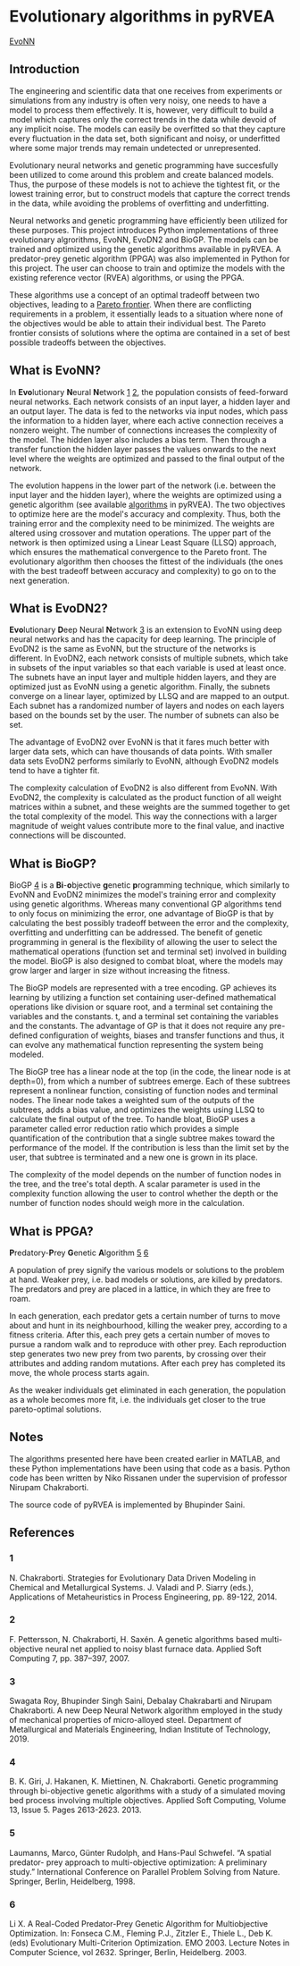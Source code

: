 # Evolutionary algorithms in pyRVEA

[EvoNN](#what-is-evonn)

## Introduction
The engineering and scientific data that one receives from experiments or simulations from any industry is often very noisy, one needs to have a model to process them effectively. It is, however, very difficult to build a model which captures only the correct trends in the data while devoid of any implicit noise. The models can easily be overfitted so that they capture every fluctuation in the data set, both significant and noisy, or underfitted where some major trends may remain undetected or unrepresented.

Evolutionary neural networks and genetic programming have succesfully been utilized to come around this problem and create balanced models. Thus, the purpose of these models is not to achieve the tightest fit, or the lowest training error, but to construct models that capture the correct trends in the data, while avoiding the problems of overfitting and underfitting.

Neural networks and genetic programming have efficiently been utilized for these purposes. This project introduces Python implementations of three evolutionary algrorithms, EvoNN, EvoDN2 and BioGP. The models can be trained and optimized using the genetic algorithms available in pyRVEA. A predator-prey genetic algorithm (PPGA) was also implemented in Python for this project. The user can choose to train and optimize the models with the existing reference vector (RVEA) algorithms, or using the PPGA.

These algorithms use a concept of an optimal tradeoff between two objectives, leading to a [Pareto frontier](https://en.wikipedia.org/wiki/Pareto_efficiency#Pareto_frontier). When there are conflicting requirements in a problem, it essentially leads to a situation where none of the objectives would be able to attain their individual best. The Pareto frontier consists of solutions where the optima are contained in a set of best possible tradeoffs between the objectives.

## What is EvoNN?
In **Evo**lutionary **N**eural **N**etwork [1](#1) [2](#2), the population consists of feed-forward neural networks. Each network consists of an input layer, a hidden layer and an output layer. The data is fed to the networks via input nodes, which pass the information to a hidden layer, where each active connection receives a nonzero weight. The number of connections increases the complexity of the model. The hidden layer also includes a bias term. Then through a transfer function the hidden layer passes the values onwards to the next level where the weights are optimized and passed to the final output of the network.

The evolution happens in the lower part of the network (i.e. between the input layer and the hidden layer), where the weights are optimized using a genetic algorithm (see available [algorithms](https://htmlpreview.github.io/?https://github.com/delamorte/pyRVEA/blob/master/docs/_build/html/pyrvea.EAs.html) in pyRVEA). The two objectives to optimize here are the model's accuracy and complexity. Thus, both the training error and the complexity need to be minimized. The weights are altered using crossover and mutation operations. The upper part of the network is then optimized using a Linear Least Square (LLSQ) approach, which ensures the mathematical convergence to the Pareto front. The evolutionary algorithm then chooses the fittest of the individuals (the ones with the best tradeoff between accuracy and complexity) to go on to the next generation.

## What is EvoDN2?
**Evo**lutionary **D**eep Neural **N**etwork [3](#3) is an extension to EvoNN using deep neural networks and has the capacity for deep learning. The principle of EvoDN2 is the same as EvoNN, but the structure of the networks is different. In EvoDN2, each network consists of multiple subnets, which take in subsets of the input variables so that each variable is used at least once. The subnets have an input layer and multiple hidden layers, and they are optimized just as EvoNN using a genetic algorithm. Finally, the subnets converge on a linear layer, optimized by LLSQ and are mapped to an output. Each subnet has a randomized number of layers and nodes on each layers based on the bounds set by the user. The number of subnets can also be set.

The advantage of EvoDN2 over EvoNN is that it fares much better with larger data sets, which can have thousands of data points. With smaller data sets EvoDN2 performs similarly to EvoNN, although EvoDN2 models tend to have a tighter fit.

The complexity calculation of EvoDN2 is also different from EvoNN. With EvoDN2, the complexity is calculated as the product function of all weight matrices within a subnet, and these weights are the summed together to get the total complexity of the model. This way the connections with a larger magnitude of weight values contribute more to the final value, and inactive connections will be discounted.

## What is BioGP?
BioGP [4](#4) is a **Bi**-**o**bjective **g**enetic **p**rogramming technique, which similarly to EvoNN and EvoDN2 minimizes the model's training error and complexity using genetic algorithms. Whereas many conventional GP algorithms tend to only focus on minimizing the error, one advantage of BioGP is that by calculating the best possibly tradeoff between the error and the complexity, overfitting and underfitting can be addressed. The benefit of genetic programming in general is the flexibility of allowing the user to select the mathematical operations (function set and terminal set) involved in building the model. BioGP is also designed to combat bloat, where the models may grow larger and larger in size without increasing the fitness.

The BioGP models are represented with a tree encoding. GP achieves its learning by utilizing a function set containing user-defined mathematical operations like division or square root, and a terminal set containing the variables and the constants. t, and a terminal set containing the variables and the constants. The advantage of GP is that it does not require any pre-defined configuration of weights, biases and transfer functions and thus, it can evolve any mathematical function representing the system being modeled.

The BioGP tree has a linear node at the top (in the code, the linear node is at depth=0), from which a number of subtrees emerge. Each of these subtrees represent a nonlinear function, consisting of function nodes and terminal nodes. The linear node takes a weighted sum of the outputs of the subtrees, adds a bias value, and optimizes the weights using LLSQ to calculate the final output of the tree. To handle bloat, BioGP uses a parameter called error reduction ratio which provides a simple quantification of the contribution that a single subtree makes toward the performance of the model. If the contribution is less than the limit set by the user, that subtree is terminated and a new one is grown in its place.

The complexity of the model depends on the number of function nodes in the tree, and the tree's total depth. A scalar parameter is used in the complexity function allowing the user to control whether the depth or the number of function nodes should weigh more in the calculation.

## What is PPGA?
**P**redatory-**P**rey **G**enetic **A**lgorithm [5](#5) [6](#6)

A population of prey signify the various models or solutions to the problem at hand. Weaker prey, i.e. bad models or solutions, are killed by predators. The predators and prey are placed in a lattice, in which they are free to roam.

In each generation, each predator gets a certain number of turns to move about and hunt in its neighbourhood, killing the weaker prey, according to a fitness criteria. After this, each prey gets a certain number of moves to pursue a random walk and to reproduce with other prey. Each reproduction step generates two new prey from two parents, by crossing over their attributes and adding random mutations. After each prey has completed its move, the whole process starts again.

As the weaker individuals get eliminated in each generation, the population as a whole becomes more fit, i.e. the individuals get closer to the true pareto-optimal solutions.

## Notes

The algorithms presented here have been created earlier in MATLAB, and these Python implementations have been using that code as a basis. Python code has been written by Niko Rissanen under the supervision of professor Nirupam Chakraborti.

The source code of pyRVEA is implemented by Bhupinder Saini.

## References

### 1
N. Chakraborti. Strategies for Evolutionary Data Driven Modeling in Chemical and Metallurgical Systems. J. Valadi and P. Siarry (eds.), Applications of Metaheuristics in Process Engineering, pp. 89-122, 2014.

### 2
F. Pettersson, N. Chakraborti, H. Saxén. A genetic algorithms based multi-objective neural net applied to noisy blast furnace data. Applied Soft Computing 7, pp. 387–397, 2007.

### 3
Swagata Roy, Bhupinder Singh Saini, Debalay Chakrabarti and Nirupam Chakraborti. A new Deep Neural Network algorithm employed in the study of mechanical properties of micro-alloyed steel. Department of Metallurgical and Materials Engineering, Indian Institute of Technology, 2019.

### 4
B. K. Giri, J. Hakanen, K. Miettinen, N. Chakraborti. Genetic programming through bi-objective genetic algorithms with a study of a simulated moving bed process involving multiple objectives. Applied Soft Computing, Volume 13, Issue 5. Pages 2613-2623. 2013.

### 5
Laumanns, Marco, Günter Rudolph, and Hans-Paul Schwefel. “A spatial predator- prey approach to multi-objective optimization: A preliminary study.” International Conference on Parallel Problem Solving from Nature. Springer, Berlin, Heidelberg, 1998.

### 6
Li X. A Real-Coded Predator-Prey Genetic Algorithm for Multiobjective Optimization. In: Fonseca C.M., Fleming P.J., Zitzler E., Thiele L., Deb K. (eds) Evolutionary Multi-Criterion Optimization. EMO 2003. Lecture Notes in Computer Science, vol 2632. Springer, Berlin, Heidelberg. 2003.
